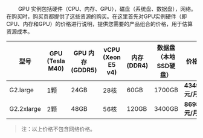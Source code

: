
&nbsp;&nbsp;&nbsp;&nbsp;&nbsp;&nbsp;&nbsp;&nbsp;GPU 实例包括硬件（CPU、内存、GPU），磁盘（系统盘、数据盘），网络。在购买时，购买页都提供了这些资源的购买。在这里首先对GPU实例硬件（即CPU、内存和GPU）的价格进行说明，提供您需要的产品组合的价格，用于估算资源成本。



| 型号|GPU  <br>(Tesla M40) | GPU 内存 <br> (GDDR5) |vCPU <br> (Xeon E5 v4) | 内存  <br>(DDR4)|数据盘 <br>（本地SSD硬盘）| 价格 |
|---------|---------|---------|---------|---------|---------|---------|
| G2.large|1颗 | 24GB |28核 | 60GB |  1700GB| **4349 元/月**|
| G2.2xlarge|2颗 | 48GB | 56核 | 120GB | 3400GB| **8698 元/月** |
>注：以上价格不包含网络价格。


